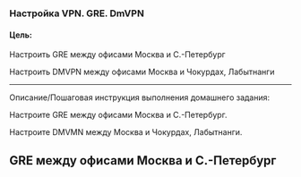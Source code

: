 ### Настройка VPN. GRE. DmVPN

#### Цель:

Настроить GRE между офисами Москва и С.-Петербург

Настроить DMVPN между офисами Москва и Чокурдах, Лабытнанги

_________________________________________________________________________________________________________

Описание/Пошаговая инструкция выполнения домашнего задания:

Настроите GRE между офисами Москва и С.-Петербург.

Настроите DMVMN между Москва и Чокурдах, Лабытнанги.

## GRE между офисами Москва и С.-Петербург
